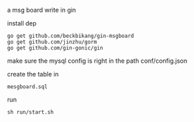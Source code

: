 
a msg board write in gin

install dep

	go get github.com/beckbikang/gin-msgboard
	go get github.com/jinzhu/gorm
	go get github.com/gin-gonic/gin

make sure the mysql config is right in the path conf/config.json

create the table in 

	mesgboard.sql
	
run 

	sh run/start.sh


